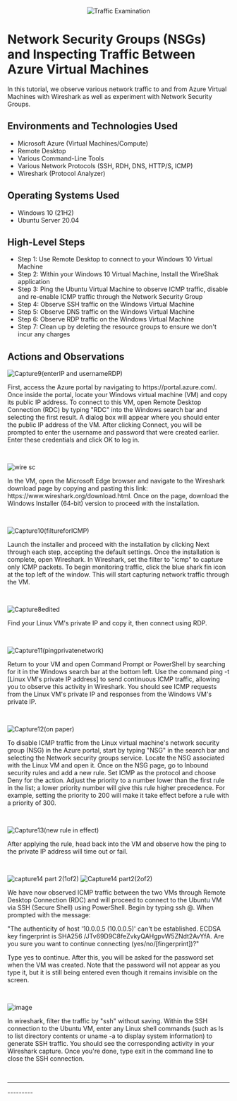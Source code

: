 <p align="center">
<img src="https://i.imgur.com/Ua7udoS.png" alt="Traffic Examination"/>
</p>

<h1>Network Security Groups (NSGs) and Inspecting Traffic Between Azure Virtual Machines</h1>
In this tutorial, we observe various network traffic to and from Azure Virtual Machines with Wireshark as well as experiment with Network Security Groups. <br />



<h2>Environments and Technologies Used</h2>

- Microsoft Azure (Virtual Machines/Compute)
- Remote Desktop
- Various Command-Line Tools
- Various Network Protocols (SSH, RDH, DNS, HTTP/S, ICMP)
- Wireshark (Protocol Analyzer)

<h2>Operating Systems Used </h2>

- Windows 10 (21H2)
- Ubuntu Server 20.04

<h2>High-Level Steps</h2>

- Step 1: Use Remote Desktop to connect to your Windows 10 Virtual Machine
- Step 2: Within your Windows 10 Virtual Machine, Install the WireShak application
- Step 3: Ping the Ubuntu Virtual Machine to observe ICMP traffic, disable and re-enable ICMP traffic through the Network Security Group
- Step 4: Observe SSH traffic on the Windows Virtual Machine
- Step 5: Observe DNS traffic on the Windows Virtual Machine
- Step 6: Observe RDP traffic on the Windows Virtual Machine
- Step 7: Clean up by deleting the resource groups to ensure we don't incur any charges

<h2>Actions and Observations</h2>

![Capture9(enterIP and usernameRDP)](https://github.com/user-attachments/assets/a4ecc67f-8177-4bdd-a793-440324ceb5cf)
</p>
<p>
First, access the Azure portal by navigating to https://portal.azure.com/. Once inside the portal, locate your Windows virtual machine (VM) and copy its public IP address. To connect to this VM, open Remote Desktop Connection (RDC) by typing "RDC" into the Windows search bar and selecting the first result. A dialog box will appear where you should enter the public IP address of the VM. After clicking Connect, you will be prompted to enter the username and password that were created earlier. Enter these credentials and click OK to log in.

</p>
<br />

![wire sc](https://github.com/user-attachments/assets/4de09c38-73d1-4c86-bf95-a3c902a5fb2f)
<p>
In the VM, open the Microsoft Edge browser and navigate to the Wireshark download page by copying and pasting this link: https://www.wireshark.org/download.html. Once on the page, download the Windows Installer (64-bit) version to proceed with the installation.
</p>
<br />

![Capture10(filtureforICMP)](https://github.com/user-attachments/assets/ee367bae-add2-4a4a-9809-250356b0cc3b)
</p>
<p>
Launch the installer and proceed with the installation by clicking Next through each step, accepting the default settings. Once the installation is complete, open Wireshark. In Wireshark, set the filter to "icmp" to capture only ICMP packets. To begin monitoring traffic, click the blue shark fin icon at the top left of the window. This will start capturing network traffic through the VM.
</p>
<br />


![Capture8edited](https://github.com/user-attachments/assets/95c4801b-d87f-410a-8e27-ae33a1fc67d8)
</p>
<p>
Find your Linux VM's private IP and copy it, then connect using RDP.
</p>
<br />


![Capture11(pingprivatenetwork)](https://github.com/user-attachments/assets/132798c5-75c8-49c4-8b41-b9212c25c759)
</p>
<p>
Return to your VM and open Command Prompt or PowerShell by searching for it in the Windows search bar at the bottom left. Use the command ping -t [Linux VM's private IP address] to send continuous ICMP traffic, allowing you to observe this activity in Wireshark. You should see ICMP requests from the Linux VM's private IP and responses from the Windows VM's private IP.
</p>
<br />


![Capture12(on paper)](https://github.com/user-attachments/assets/0a6197fd-72e9-45b9-9b81-b7aee9f3e9b4)
</p>
<p>
To disable ICMP traffic from the Linux virtual machine's network security group (NSG) in the Azure portal, start by typing "NSG" in the search bar and selecting the Network security groups service. Locate the NSG associated with the Linux VM and open it. Once on the NSG page, go to Inbound security rules and add a new rule. Set ICMP as the protocol and choose Deny for the action. Adjust the priority to a number lower than the first rule in the list; a lower priority number will give this rule higher precedence. For example, setting the priority to 200 will make it take effect before a rule with a priority of 300.
</p>
<br />

![Capture13(new rule in effect)](https://github.com/user-attachments/assets/45373628-44cc-4e97-92ec-bcf08302831b)
</p>
<p>
After applying the rule, head back into the VM and observe how the ping to the private IP address will time out or fail.
</p>
<br />


![capture14 part 2(1of2)](https://github.com/user-attachments/assets/10dbaaa9-cb82-43cf-8e32-e24adfb5a55b)
![Capture14 part2(2of2)](https://github.com/user-attachments/assets/bc040de2-050b-4654-b1ac-f441d7b00d55)
</p>
<p>
We have now observed ICMP traffic between the two VMs through Remote Desktop Connection (RDC) and will proceed to connect to the Ubuntu VM via SSH (Secure Shell) using PowerShell. Begin by typing ssh <username>@<Ubuntu VM private IP address>. When prompted with the message:

"The authenticity of host '10.0.0.5 (10.0.0.5)' can't be established. ECDSA key fingerprint is SHA256
/JTv69D9C8feZvkyQAHgpvW5ZNdt2AvYfA. Are you sure you want to continue connecting (yes/no/[fingerprint])?"

Type yes to continue. After this, you will be asked for the password set when the VM was created. Note that the password will not appear as you type it, but it is still being entered even though it remains invisible on the screen.
</p>
<br />


![image](https://github.com/user-attachments/assets/90536140-d386-4e6c-8634-8582ae5189a8)
<p>
In wireshark, filter the traffic by "ssh" without saving. Within the SSH connection to the Ubuntu VM, enter any Linux shell commands (such as ls to list directory contents or uname -a to display system information) to generate SSH traffic. You should see the corresponding activity in your Wireshark capture. Once you're done, type exit in the command line to close the SSH connection.
</p>
<br />


---------
</p>
<p>
---------
</p>
<br />



